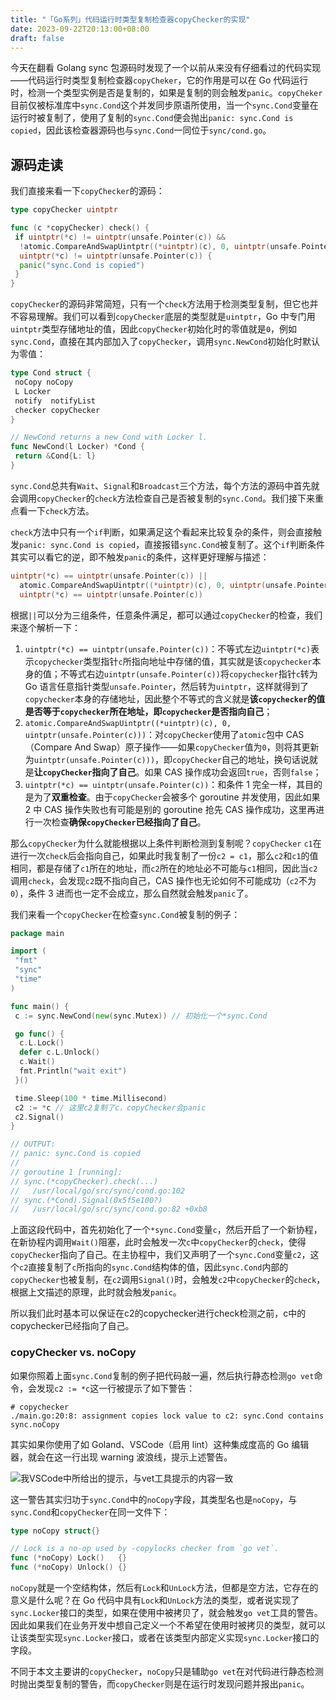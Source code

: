 ```yaml
---
title: "「Go系列」代码运行时类型复制检查器copyChecker的实现"
date: 2023-09-22T20:13:00+08:00
draft: false
---
```


今天在翻看 Golang sync 包源码时发现了一个以前从来没有仔细看过的代码实现——代码运行时类型复制检查器`copyCheker`，它的作用是可以在 Go 代码运行时，检测一个类型实例是否是复制的，如果是复制的则会触发`panic`。`copyCheker`目前仅被标准库中`sync.Cond`这个并发同步原语所使用，当一个`sync.Cond`变量在运行时被复制了，使用了复制的`sync.Cond`便会抛出`panic: sync.Cond is copied`，因此该检查器源码也与`sync.Cond`一同位于`sync/cond.go`。

## 源码走读

我们直接来看一下`copyChecker`的源码：

```go
type copyChecker uintptr

func (c *copyChecker) check() {
 if uintptr(*c) != uintptr(unsafe.Pointer(c)) &&
  !atomic.CompareAndSwapUintptr((*uintptr)(c), 0, uintptr(unsafe.Pointer(c))) &&
  uintptr(*c) != uintptr(unsafe.Pointer(c)) {
  panic("sync.Cond is copied")
 }
}
```

`copyChecker`的源码非常简短，只有一个`check`方法用于检测类型复制，但它也并不容易理解。我们可以看到`copyChecker`底层的类型就是`uintptr`，Go 中专门用`uintptr`类型存储地址的值，因此`copyChecker`初始化时的零值就是`0`，例如`sync.Cond`，直接在其内部加入了`copyChecker`，调用`sync.NewCond`初始化时默认为零值：

```go
type Cond struct {
 noCopy noCopy
 L Locker
 notify  notifyList
 checker copyChecker
}

// NewCond returns a new Cond with Locker l.
func NewCond(l Locker) *Cond {
 return &Cond{L: l}
}
```

`sync.Cond`总共有`Wait`、`Signal`和`Broadcast`三个方法，每个方法的源码中首先就会调用`copyChecker`的`check`方法检查自己是否被复制的`sync.Cond`。我们接下来重点看一下`check`方法。

`check`方法中只有一个`if`判断，如果满足这个看起来比较复杂的条件，则会直接触发`panic: sync.Cond is copied`，直接报错`sync.Cond`被复制了。这个`if`判断条件其实可以看它的逆，即不触发`panic`的条件，这样更好理解与描述：

```go
uintptr(*c) == uintptr(unsafe.Pointer(c)) ||
  atomic.CompareAndSwapUintptr((*uintptr)(c), 0, uintptr(unsafe.Pointer(c))) ||
  uintptr(*c) == uintptr(unsafe.Pointer(c))
```

根据`||`可以分为三组条件，任意条件满足，都可以通过`copyChecker`的检查，我们来逐个解析一下：

1. `uintptr(*c) == uintptr(unsafe.Pointer(c))`：不等式左边`uintptr(*c)`表示`copychecker`类型指针`c`所指向地址中存储的值，其实就是该`copychecker`本身的值；不等式右边`uintptr(unsafe.Pointer(c))`将`copychecker`指针`c`转为 Go 语言任意指针类型`unsafe.Pointer`，然后转为`uintptr`，这样就得到了`copychecker`本身的存储地址，因此整个不等式的含义就是**该`copychecker`的值是否等于`copychecker`所在地址，即`copychecker`是否指向自己**；
2. `atomic.CompareAndSwapUintptr((*uintptr)(c), 0, uintptr(unsafe.Pointer(c)))`：对`copyChecker`使用了`atomic`包中 CAS（Compare And Swap）原子操作——如果`copyChecker`值为`0`，则将其更新为`uintptr(unsafe.Pointer(c)))`，即`copyChecker`自己的地址，换句话说就是**让`copyChecker`指向了自己**。如果 CAS 操作成功会返回`true`，否则`false`；
3. `uintptr(*c) == uintptr(unsafe.Pointer(c))`：和条件 1 完全一样，其目的是为了**双重检查**。由于`copyChecker`会被多个 goroutine 并发使用，因此如果 2 中 CAS 操作失败也有可能是别的 goroutine 抢先 CAS 操作成功，这里再进行一次检查**确保`copyChecker`已经指向了自己**。

那么`copyChecker`为什么就能根据以上条件判断检测到复制呢？`copyChecker` `c1`在进行一次`check`后会指向自己，如果此时我复制了一份`c2 = c1`，那么`c2`和`c1`的值相同，都是存储了`c1`所在的地址，而`c2`所在的地址必不可能与`c1`相同，因此当`c2`调用`check`，会发现`c2`既不指向自己，CAS 操作也无论如何不可能成功（`c2`不为`0`），条件 3 进而也一定不会成立，那么自然就会触发`panic`了。

我们来看一个`copyChecker`在检查`sync.Cond`被复制的例子：

```go
package main

import (
 "fmt"
 "sync"
 "time"
)

func main() {
 c := sync.NewCond(new(sync.Mutex)) // 初始化一个*sync.Cond

 go func() {
  c.L.Lock()
  defer c.L.Unlock()
  c.Wait()
  fmt.Println("wait exit")
 }()

 time.Sleep(100 * time.Millisecond)
 c2 := *c // 这里c2复制了c，copyChecker会panic
 c2.Signal()
}

// OUTPUT:
// panic: sync.Cond is copied
//
// goroutine 1 [running]:
// sync.(*copyChecker).check(...)
//   /usr/local/go/src/sync/cond.go:102
// sync.(*Cond).Signal(0x5f5e100?)
//   /usr/local/go/src/sync/cond.go:82 +0xb8
```

上面这段代码中，首先初始化了一个`*sync.Cond`变量`c`，然后开启了一个新协程，在新协程内调用`Wait()`阻塞，此时会触发一次`c`中`copyChecker`的`check`，使得`copyChecker`指向了自己。在主协程中，我们又声明了一个`sync.Cond`变量`c2`，这个`c2`直接复制了`c`所指向的`sync.Cond`结构体的值，因此`sync.Cond`内部的`copyChecker`也被复制，在`c2`调用`Signal()`时，会触发`c2`中`copyChecker`的`check`，根据上文描述的原理，此时就会触发`panic`。

所以我们此时基本可以保证在c2的copychecker进行check检测之前，c中的copychecker已经指向了自己。

### copyChecker vs. noCopy

如果你照着上面`sync.Cond`复制的例子把代码敲一遍，然后执行静态检测`go vet`命令，会发现`c2 := *c`这一行被提示了如下警告：

```shell
# copychecker
./main.go:20:8: assignment copies lock value to c2: sync.Cond contains sync.noCopy
```

其实如果你使用了如 Goland、VSCode（启用 lint）这种集成度高的 Go 编辑器，就会在这一行出现 warning 波浪线，提示上述警告。

![我VSCode中所给出的提示，与vet工具提示的内容一致](https://files.mdnice.com/user/17908/a3ab849e-035f-4ae0-ab3c-a2f4a241bea2.png)

这一警告其实归功于`sync.Cond`中的`noCopy`字段，其类型名也是`noCopy`，与`sync.Cond`和`copyChecker`在同一文件下：

```go
type noCopy struct{}

// Lock is a no-op used by -copylocks checker from `go vet`.
func (*noCopy) Lock()   {}
func (*noCopy) Unlock() {}
```

`noCopy`就是一个空结构体，然后有`Lock`和`UnLock`方法，但都是空方法，它存在的意义是什么呢？在 Go 代码中具有`Lock`和`UnLock`方法的类型，或者说实现了`sync.Locker`接口的类型，如果在使用中被拷贝了，就会触发`go vet`工具的警告。因此如果我们在业务开发中想自己定义一个不希望在使用时被拷贝的类型，就可以让该类型实现`sync.Locker`接口，或者在该类型内部定义实现`sync.Locker`接口的字段。

不同于本文主要讲的`copyChecker`，`noCopy`只是辅助`go vet`在对代码进行静态检测时抛出类型复制的警告，而`copyChecker`则是在运行时发现问题并报出`panic`。
